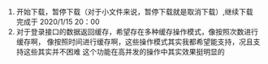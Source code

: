 1. 开始下载，暂停下载（对于小文件来说，暂停下载就是取消下载）,继续下载 
完成于 2020/1/15 20：00
2. 对于登录接口的数据返回缓存，希望存在多种缓存操作模式，像按照次数进行缓存啊，
像按照时间进行缓存啊，这些操作模式其实我都希望能支持，况且支持这些其实并不困难
这个功能在高并发的操作中其实效果挺明显的